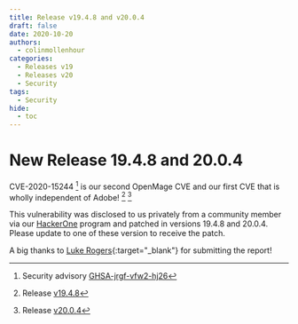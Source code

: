 ```yaml
---
title: Release v19.4.8 and v20.0.4
draft: false
date: 2020-10-20
authors:
  - colinmollenhour
categories:
  - Releases v19
  - Releases v20
  - Security
tags:
  - Security
hide:
  - toc
---
```


# New Release 19.4.8 and 20.0.4

CVE-2020-15244 [^3] is our second OpenMage CVE and our first CVE that is wholly independent of Adobe! [^1] [^2]

<!-- more -->

This vulnerability was disclosed to us privately from a community member via our [HackerOne](https://hackerone.com) program and patched in versions 19.4.8 and 20.0.4. Please update to
one of these version to receive the patch.

A big thanks to [Luke Rogers](https://hackerone.com/convenient){:target="_blank"} for submitting the report!

[^1]: Release [v19.4.8](https://github.com/OpenMage/magento-lts/releases/tag/v19.4.8)
[^2]: Release [v20.0.4](https://github.com/OpenMage/magento-lts/releases/tag/v20.0.4)
[^3]: Security advisory [GHSA-jrgf-vfw2-hj26](https://github.com/advisories/GHSA-jrgf-vfw2-hj26)
